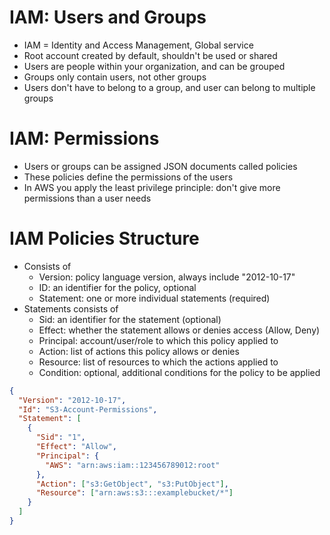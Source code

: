 # IAM: Users and Groups

- IAM = Identity and Access Management, Global service
- Root account created by default, shouldn't be used or shared
- Users are people within your organization, and can be grouped
- Groups only contain users, not other groups
- Users don't have to belong to a group, and user can belong to multiple groups

# IAM: Permissions

- Users or groups can be assigned JSON documents called policies
- These policies define the permissions of the users
- In AWS you apply the least privilege principle: don't give more permissions than a user needs

# IAM Policies Structure

- Consists of
  - Version: policy language version, always include "2012-10-17"
  - ID: an identifier for the policy, optional
  - Statement: one or more individual statements (required)
- Statements consists of
  - Sid: an identifier for the statement (optional)
  - Effect: whether the statement allows or denies access (Allow, Deny)
  - Principal: account/user/role to which this policy applied to
  - Action: list of actions this policy allows or denies
  - Resource: list of resources to which the actions applied to
  - Condition: optional, additional conditions for the policy to be applied

```json
{
  "Version": "2012-10-17",
  "Id": "S3-Account-Permissions",
  "Statement": [
    {
      "Sid": "1",
      "Effect": "Allow",
      "Principal": {
        "AWS": "arn:aws:iam::123456789012:root"
      },
      "Action": ["s3:GetObject", "s3:PutObject"],
      "Resource": ["arn:aws:s3:::examplebucket/*"]
    }
  ]
}
```
